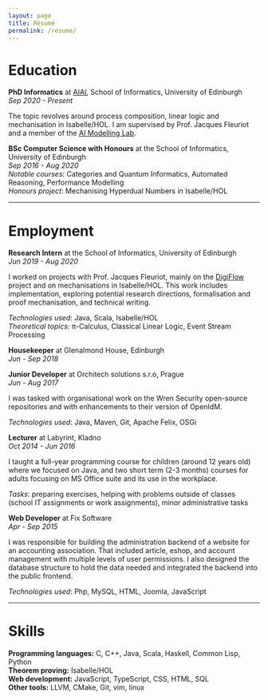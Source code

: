```yaml
---
layout: page
title: Résumé
permalink: /resume/
---
```

# Education

__PhD Informatics__ at [AIAI](http://web.inf.ed.ac.uk/aiai), School of Informatics, University of Edinburgh  
_Sep 2020 - Present_

The topic revolves around process composition, linear logic and mechanisation in Isabelle/HOL.
I am supervised by Prof. Jacques Fleuriot and a member of the [AI Modelling Lab](https://aiml.inf.ed.ac.uk/).

__BSc Computer Science with Honours__ at the School of Informatics, University of Edinburgh  
_Sep 2016 - Aug 2020_  
_Notable courses_: Categories and Quantum Informatics, Automated Reasoning, Performance Modelling  
_Honours project_: Mechanising Hyperdual Numbers in Isabelle/HOL

---

# Employment

__Research Intern__ at the School of Informatics, University of Edinburgh  
_Jun 2019 - Aug 2020_

I worked on projects with Prof. Jacques Fleuriot, mainly on the [DigiFlow](http://homepages.inf.ed.ac.uk/ppapapan/digiflow/) project and on mechanisations in Isabelle/HOL.
This work includes implementation, exploring potential research directions, formalisation and proof mechanisation, and technical writing.

_Technologies used_: Java, Scala, Isabelle/HOL  
_Theoretical topics_: &pi;-Calculus, Classical Linear Logic, Event Stream Processing

__Housekeeper__ at Glenalmond House, Edinburgh  
_Jun - Sep 2018_

__Junior Developer__ at Orchitech solutions s.r.o, Prague  
_Jun - Aug 2017_

I was tasked with organisational work on the Wren Security open-source repositories and with enhancements to their version of OpenIdM.

_Technologies used_: Java, Maven, Git, Apache Felix, OSGi  

__Lecturer__ at Labyrint, Kladno  
_Oct 2014 - Jun 2016_

I taught a full-year programming course for children (around 12 years old) where we focused on Java, and two short term (2-3 months) courses for adults focusing on MS Office suite and its use in the workplace.

_Tasks_: preparing exercises, helping with problems outside of classes (school IT assignments or work assignments), minor administrative tasks

__Web Developer__ at Fix Software  
_Apr - Sep 2015_

I was responsible for building the administration backend of a website for an accounting association.
That included article, eshop, and account management with multiple levels of user permissions.
I also designed the database structure to hold the data needed and integrated the backend into the public frontend.

_Technologies used_: Php, MySQL, HTML, Joomla, JavaScript

---

# Skills

__Programming languages:__ C, C++, Java, Scala, Haskell, Common Lisp, Python  
__Theorem proving:__ Isabelle/HOL  
__Web development:__ JavaScript, TypeScript, CSS, HTML, SQL  
__Other tools:__ LLVM, CMake, Git, vim, linux
